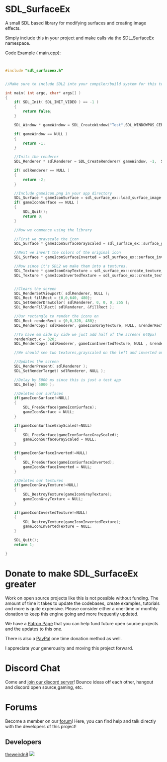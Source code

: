 # SDL_SurfaceEx
A small SDL based library for modifying surfaces and creating image effects.

Simply include this in your project and make calls via the SDL_SurfaceEx namespace.

Code Example ( main.cpp):

```cpp


#include "sdl_surfaceex.h"


//Make sure to include SDL2 into your compiler/build system for this to work.

int main( int argc, char* args[] )
{
	if( SDL_Init( SDL_INIT_VIDEO ) == -1 )
	{
        return false;
	}

	SDL_Window * gameWindow = SDL_CreateWindow("Test",SDL_WINDOWPOS_CENTERED,SDL_WINDOWPOS_CENTERED,640,480,SDL_WINDOW_SHOWN| SDL_WINDOW_RESIZABLE   );

	if( gameWindow == NULL )
	{
        return -1;
	}

	//Inits the renderer
	SDL_Renderer * sdlRenderer = SDL_CreateRenderer( gameWindow, -1,  SDL_RENDERER_ACCELERATED | SDL_RENDERER_TARGETTEXTURE );//  | SDL_RENDERER_PRESENTVSYNC );

	if( sdlRenderer == NULL )
	{
		return -2;
	}

	//Include gameicon.png in your app directory
	SDL_Surface * gameIconSurface = sdl_surface_ex::load_surface_image("gameicon.png");
	if( gameIconSurface == NULL )
	{
	    SDL_Quit();
        return 0;
    }

    //Now we commence using the library

    //First we grayscale the icon
    SDL_Surface * gameIconSurfaceGrayScaled = sdl_surface_ex::surface_grayscale(gameIconSurface);

    //Next we invert the colors of the original icon
    SDL_Surface * gameIconSurfaceInverted = sdl_surface_ex::surface_invert(gameIconSurface);

    //Now since it's SDL2 we make them into a textures.
    SDL_Texture * gameIconGrayTexture = sdl_surface_ex::create_texture_from_surface( sdlRenderer, gameIconSurfaceGrayScaled);
    SDL_Texture * gameIconInvertedTexture = sdl_surface_ex::create_texture_from_surface( sdlRenderer, gameIconSurfaceInverted);


    //Clears the screen
    SDL_RenderSetViewport( sdlRenderer, NULL );
    SDL_Rect fillRect = {0,0,640, 480};
    SDL_SetRenderDrawColor( sdlRenderer, 0, 0, 0, 255 );
    SDL_RenderFillRect( sdlRenderer, &fillRect );

    //Our rectangle to render the icons on
    SDL_Rect renderRect = {0,0,320, 480};
    SDL_RenderCopy( sdlRenderer, gameIconGrayTexture, NULL, &renderRect );

    //To have em side by side we just add half of the screen( 640px)
    renderRect.x = 320;
    SDL_RenderCopy( sdlRenderer, gameIconInvertedTexture, NULL , &renderRect );

    //We should see two textures,grayscaled on the left and inverted on the right

    //Updates the screen
    SDL_RenderPresent( sdlRenderer );
    SDL_SetRenderTarget( sdlRenderer, NULL );

    //Delay by 5000 ms since this is just a test app
    SDL_Delay( 5000 );

    //Deletes our surfaces
    if(gameIconSurface!=NULL)
    {
        SDL_FreeSurface(gameIconSurface);
        gameIconSurface = NULL;
    }

    if(gameIconSurfaceGrayScaled!=NULL)
    {
        SDL_FreeSurface(gameIconSurfaceGrayScaled);
        gameIconSurfaceGrayScaled = NULL;
    }

    if(gameIconSurfaceInverted!=NULL)
    {
        SDL_FreeSurface(gameIconSurfaceInverted);
        gameIconSurfaceInverted = NULL;
    }

    //Deletes our textures
    if(gameIconGrayTexture!=NULL)
    {
        SDL_DestroyTexture(gameIconGrayTexture);
        gameIconGrayTexture = NULL;
    }

    if(gameIconInvertedTexture!=NULL)
    {
        SDL_DestroyTexture(gameIconInvertedTexture);
        gameIconInvertedTexture = NULL;
    }

    SDL_Quit();
    return 1;

}

```

Donate to make SDL_SurfaceEx greater
=========================================
Work on open source projects like this is not possible without funding. The amount of time it takes to update the codebases, create examples, tutorials and more is quite expensive. Please consider either a one-time or monthly donation to keep this engine going and more frequently updated. 

We have a [Patron Page](https://www.patreon.com/pawbyte?ty=h) that you can help fund future open source projects and the updates to this one.

There is also a [PayPal](http://gamepencil.pawbyte.com/donate/) one time donation method as well. 

I appreciate your generousity and moving this project forward. 



Discord Chat
======
Come and  [join our discord server](https://discord.gg/aNX3Fcx)!  Bounce ideas off each other, hangout and discord open source,gaming, etc.

Forums
======
Become a member on our [forum](http://community.pawbyte.com/)!  Here, you can find help and talk directly with the developers of this project!

Developers
----------
[theweirdn8](https://github.com/theweirdn8)
![](https://avatars0.githubusercontent.com/u/3193947?v=4&s=100)
